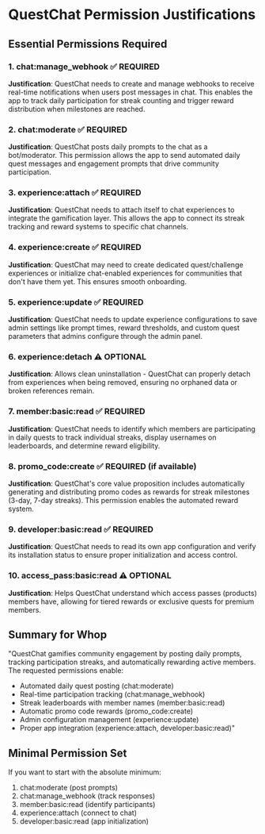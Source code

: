 # QuestChat Permission Justifications

## Essential Permissions Required

### 1. **chat:manage_webhook** ✅ REQUIRED
**Justification**: QuestChat needs to create and manage webhooks to receive real-time notifications when users post messages in chat. This enables the app to track daily participation for streak counting and trigger reward distribution when milestones are reached.

### 2. **chat:moderate** ✅ REQUIRED  
**Justification**: QuestChat posts daily prompts to the chat as a bot/moderator. This permission allows the app to send automated daily quest messages and engagement prompts that drive community participation.

### 3. **experience:attach** ✅ REQUIRED
**Justification**: QuestChat needs to attach itself to chat experiences to integrate the gamification layer. This allows the app to connect its streak tracking and reward systems to specific chat channels.

### 4. **experience:create** ✅ REQUIRED
**Justification**: QuestChat may need to create dedicated quest/challenge experiences or initialize chat-enabled experiences for communities that don't have them yet. This ensures smooth onboarding.

### 5. **experience:update** ✅ REQUIRED
**Justification**: QuestChat needs to update experience configurations to save admin settings like prompt times, reward thresholds, and custom quest parameters that admins configure through the admin panel.

### 6. **experience:detach** ⚠️ OPTIONAL
**Justification**: Allows clean uninstallation - QuestChat can properly detach from experiences when being removed, ensuring no orphaned data or broken references remain.

### 7. **member:basic:read** ✅ REQUIRED
**Justification**: QuestChat needs to identify which members are participating in daily quests to track individual streaks, display usernames on leaderboards, and determine reward eligibility.

### 8. **promo_code:create** ✅ REQUIRED (if available)
**Justification**: QuestChat's core value proposition includes automatically generating and distributing promo codes as rewards for streak milestones (3-day, 7-day streaks). This permission enables the automated reward system.

### 9. **developer:basic:read** ✅ REQUIRED
**Justification**: QuestChat needs to read its own app configuration and verify its installation status to ensure proper initialization and access control.

### 10. **access_pass:basic:read** ⚠️ OPTIONAL
**Justification**: Helps QuestChat understand which access passes (products) members have, allowing for tiered rewards or exclusive quests for premium members.

## Summary for Whop

"QuestChat gamifies community engagement by posting daily prompts, tracking participation streaks, and automatically rewarding active members. The requested permissions enable:
- Automated daily quest posting (chat:moderate)
- Real-time participation tracking (chat:manage_webhook)
- Streak leaderboards with member names (member:basic:read)
- Automatic promo code rewards (promo_code:create)
- Admin configuration management (experience:update)
- Proper app integration (experience:attach, developer:basic:read)"

## Minimal Permission Set
If you want to start with the absolute minimum:
1. chat:moderate (post prompts)
2. chat:manage_webhook (track responses)
3. member:basic:read (identify participants)
4. experience:attach (connect to chat)
5. developer:basic:read (app initialization)